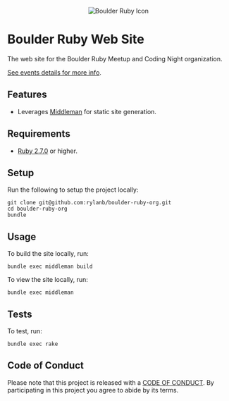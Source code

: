 <p align="center">
  <img src="https://github.com/rylanb/boulder-ruby-org/blob/master/source/images/boulder_ruby_logo.jpg" alt="Boulder Ruby Icon"/>
</p>

# Boulder Ruby Web Site

The web site for the Boulder Ruby Meetup and Coding Night organization.

[See events details for more info](https://lu.ma/boulder-ruby).

## Features

- Leverages [Middleman](https://middlemanapp.com) for static site generation.

## Requirements

- [Ruby 2.7.0](https://www.ruby-lang.org) or higher.

## Setup

Run the following to setup the project locally:

    git clone git@github.com:rylanb/boulder-ruby-org.git
    cd boulder-ruby-org
    bundle

## Usage

To build the site locally, run:

    bundle exec middleman build

To view the site locally, run:

    bundle exec middleman

## Tests

To test, run:

    bundle exec rake

## Code of Conduct

Please note that this project is released with a [CODE OF CONDUCT](CODE_OF_CONDUCT.md). By
participating in this project you agree to abide by its terms.

